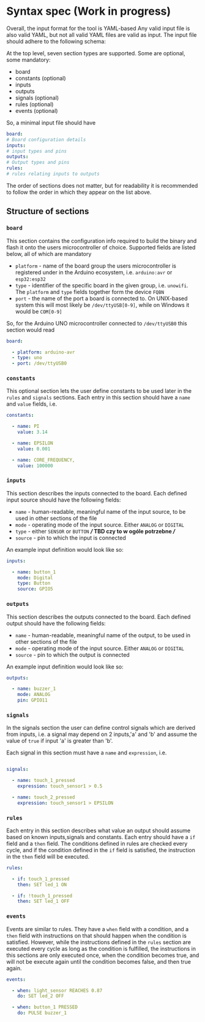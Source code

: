 # Syntax spec (Work in progress)

Overall, the input format for the tool is YAML-based
Any valid input file is also valid YAML, but not all valid YAML
files are valid as input.
The input file should adhere to the following schema:

At the top level, seven section types are supported. Some are optional, some
mandatory:

- board
- constants (optional)
- inputs
- outputs
- signals (optional)
- rules (optional)
- events (optional)

So, a minimal input file should have

```yaml
board:
# Board configuration details
inputs:
# input types and pins
outputs:
# Output types and pins
rules:
# rules relating inputs to outputs
```

The order of sections does not matter, but for readability
it is recommended to follow the order in which they appear on the list
above.

## Structure of sections

### `board`

This section contains the configuration info required to build the binary and flash it onto the
users microcontroller of choice. Supported fields are listed below, all of which are mandatory

- `platform` - name of the board group the users microcontroller is registered under in the Arduino ecosystem, i.e.
  `arduino:avr` or `esp32:esp32`
- `type` - identifier of the specific board in the given group, i.e. `unowifi`. The `platform` and `type` fields
  together form the device `FQBN`
- `port` - the name of the port a board is connected to. On UNIX-based system this will most likely be
  `/dev/ttyUSB[0-9]`, while on Windows it would be `COM[0-9]`

So, for the Arduino UNO microcontroller connected to `/dev/ttyUSB0` this section would read

```yaml
board:

  - platform: arduino-avr
  - type: uno
  - port: /dev/ttyUSB0
```

### `constants`

This optional section lets the user define constants to be used later in the `rules` and `signals` sections.
Each entry in this section should have a `name` and `value` fields, i.e.

```yaml
constants:

  - name: PI
    value: 3.14

  - name: EPSILON
    value: 0.001

  - name: CORE_FREQUENCY,
    value: 100000
```

### `inputs`

This section describes the inputs connected to the board. Each defined input source
should have the following fields:

- `name` - human-readable, meaningful name of the input source, to be used in other sections of the file
- `mode` - operating mode of the input source. Either `ANALOG` or `DIGITAL`
- `type` - either `SENSOR` or `BUTTON` ***/* TBD czy to w ogóle potrzebne */***
- `source` - pin to which the input is connected

An example input definition would look like so:

```yaml
inputs:

  - name: button_1
    mode: Digital
    type: Button
    source: GPIO5
```

### `outputs`

This section describes the outputs connected to the board. Each defined output
should have the following fields:

- `name` - human-readable, meaningful name of the output, to be used in other sections of the file
- `mode` - operating mode of the input source. Either `ANALOG` or `DIGITAL`
- `source` - pin to which the output is connected

An example input definition would look like so:

```yaml
outputs:

  - name: buzzer_1
    mode: ANALOG
    pin: GPIO11


```

### `signals`

In the signals section the user can define control signals
which are derived from inputs, i.e. a signal may depend on 2 inputs,'a' and 'b' and
assume the value of `true` if input 'a' is greater than 'b'.

Each signal in this section must have a `name` and `expression`, i.e.

```yaml

signals:

  - name: touch_1_pressed
    expression: touch_sensor1 > 0.5

  - name: touch_2_pressed
    expression: touch_sensor1 > EPSILON
```

### `rules`

Each entry in this section describes what value an output should assume based on
known inputs,signals and constants. Each entry should have a `if` field and a `then` field. The conditions defined in
rules are checked every cycle, and if the condition defined in the `if` field is satisfied, the instruction in the
`then` field will be executed.

```yaml
rules:

  - if: touch_1_pressed
    then: SET led_1 ON

  - if: !touch_1_pressed
    then: SET led_1 OFF

```

### `events`

Events are similar to rules. They have a `when` field with a condition, and a `then` field with instructions on that
should happen when the condition is satisfied. However, while the instructions defined in the `rules` section are
executed every cycle as long as the condition is fulfilled, the instructions in this sections are only executed once,
when the condition becomes true, and will not be execute again until the condition becomes false, and then true again.

```yaml
events:

  - when: light_sensor REACHES 0.87
    do: SET led_2 OFF

  - when: button_1 PRESSED
    do: PULSE buzzer_1

```



